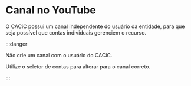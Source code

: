 # Canal no YouTube

O CACiC possui um canal independente do usuário da entidade, para que seja possível que contas individuais gerenciem o recurso.

:::danger

Não crie um canal com o usuário do CACiC.

Utilize o seletor de contas para alterar para o canal correto.

:::
